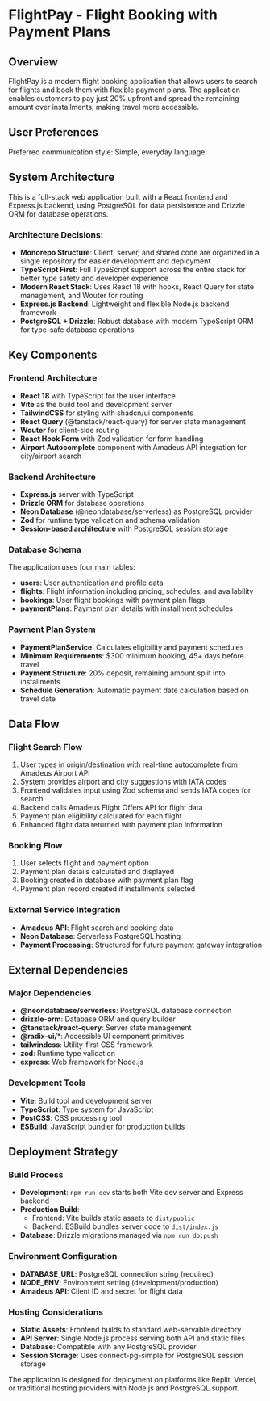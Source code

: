 # FlightPay - Flight Booking with Payment Plans

## Overview
FlightPay is a modern flight booking application that allows users to search for flights and book them with flexible payment plans. The application enables customers to pay just 20% upfront and spread the remaining amount over installments, making travel more accessible.

## User Preferences
Preferred communication style: Simple, everyday language.

## System Architecture
This is a full-stack web application built with a React frontend and Express.js backend, using PostgreSQL for data persistence and Drizzle ORM for database operations.

### Architecture Decisions:
- **Monorepo Structure**: Client, server, and shared code are organized in a single repository for easier development and deployment
- **TypeScript First**: Full TypeScript support across the entire stack for better type safety and developer experience
- **Modern React Stack**: Uses React 18 with hooks, React Query for state management, and Wouter for routing
- **Express.js Backend**: Lightweight and flexible Node.js backend framework
- **PostgreSQL + Drizzle**: Robust database with modern TypeScript ORM for type-safe database operations

## Key Components

### Frontend Architecture
- **React 18** with TypeScript for the user interface
- **Vite** as the build tool and development server
- **TailwindCSS** for styling with shadcn/ui components
- **React Query** (@tanstack/react-query) for server state management
- **Wouter** for client-side routing
- **React Hook Form** with Zod validation for form handling
- **Airport Autocomplete** component with Amadeus API integration for city/airport search

### Backend Architecture
- **Express.js** server with TypeScript
- **Drizzle ORM** for database operations
- **Neon Database** (@neondatabase/serverless) as PostgreSQL provider
- **Zod** for runtime type validation and schema validation
- **Session-based architecture** with PostgreSQL session storage

### Database Schema
The application uses four main tables:
- **users**: User authentication and profile data
- **flights**: Flight information including pricing, schedules, and availability
- **bookings**: User flight bookings with payment plan flags
- **paymentPlans**: Payment plan details with installment schedules

### Payment Plan System
- **PaymentPlanService**: Calculates eligibility and payment schedules
- **Minimum Requirements**: $300 minimum booking, 45+ days before travel
- **Payment Structure**: 20% deposit, remaining amount split into installments
- **Schedule Generation**: Automatic payment date calculation based on travel date

## Data Flow

### Flight Search Flow
1. User types in origin/destination with real-time autocomplete from Amadeus Airport API
2. System provides airport and city suggestions with IATA codes
3. Frontend validates input using Zod schema and sends IATA codes for search
4. Backend calls Amadeus Flight Offers API for flight data
5. Payment plan eligibility calculated for each flight
6. Enhanced flight data returned with payment plan information

### Booking Flow
1. User selects flight and payment option
2. Payment plan details calculated and displayed
3. Booking created in database with payment plan flag
4. Payment plan record created if installments selected

### External Service Integration
- **Amadeus API**: Flight search and booking data
- **Neon Database**: Serverless PostgreSQL hosting
- **Payment Processing**: Structured for future payment gateway integration

## External Dependencies

### Major Dependencies
- **@neondatabase/serverless**: PostgreSQL database connection
- **drizzle-orm**: Database ORM and query builder
- **@tanstack/react-query**: Server state management
- **@radix-ui/***: Accessible UI component primitives
- **tailwindcss**: Utility-first CSS framework
- **zod**: Runtime type validation
- **express**: Web framework for Node.js

### Development Tools
- **Vite**: Build tool and development server
- **TypeScript**: Type system for JavaScript
- **PostCSS**: CSS processing tool
- **ESBuild**: JavaScript bundler for production builds

## Deployment Strategy

### Build Process
- **Development**: `npm run dev` starts both Vite dev server and Express backend
- **Production Build**: 
  - Frontend: Vite builds static assets to `dist/public`
  - Backend: ESBuild bundles server code to `dist/index.js`
- **Database**: Drizzle migrations managed via `npm run db:push`

### Environment Configuration
- **DATABASE_URL**: PostgreSQL connection string (required)
- **NODE_ENV**: Environment setting (development/production)
- **Amadeus API**: Client ID and secret for flight data

### Hosting Considerations
- **Static Assets**: Frontend builds to standard web-servable directory
- **API Server**: Single Node.js process serving both API and static files
- **Database**: Compatible with any PostgreSQL provider
- **Session Storage**: Uses connect-pg-simple for PostgreSQL session storage

The application is designed for deployment on platforms like Replit, Vercel, or traditional hosting providers with Node.js and PostgreSQL support.